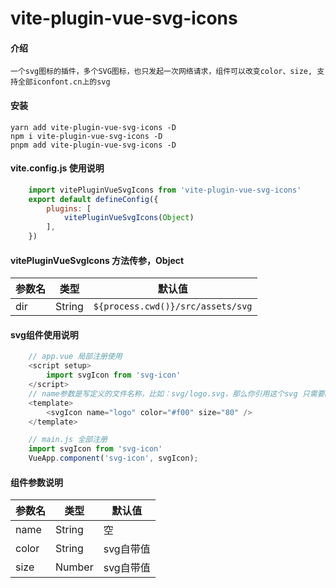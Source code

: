 # vite-plugin-vue-svg-icons

#### 介绍
    一个svg图标的插件，多个SVG图标，也只发起一次网络请求，组件可以改变color、size, 支持全部iconfont.cn上的svg

#### 安装
    yarn add vite-plugin-vue-svg-icons -D
    npm i vite-plugin-vue-svg-icons -D
    pnpm add vite-plugin-vue-svg-icons -D

#### vite.config.js 使用说明
```js
    import vitePluginVueSvgIcons from 'vite-plugin-vue-svg-icons'
    export default defineConfig({
        plugins: [
            vitePluginVueSvgIcons(Object)
        ],
    })
```
#### vitePluginVueSvgIcons 方法传参，Object

| 参数名 | 类型 | 默认值 |
| -------- | -------- | -------- |
|dir|String|`${process.cwd()}/src/assets/svg`|

#### svg组件使用说明
```js
    // app.vue 局部注册使用
    <script setup>
        import svgIcon from 'svg-icon'
    </script>
    // name参数是写定义的文件名称，比如：svg/logo.svg，那么你引用这个svg 只需要name="logo"
    <template>
        <svgIcon name="logo" color="#f00" size="80" />
    </template>
```

```js
    // main.js 全部注册
    import svgIcon from 'svg-icon'
    VueApp.component('svg-icon', svgIcon);
```

#### 组件参数说明
| 参数名 | 类型 | 默认值 |
| -------- | -------- | -------- |
|name|String|空|
|color|String|svg自带值|
|size|Number|svg自带值|

<!-- [示列图像]() -->